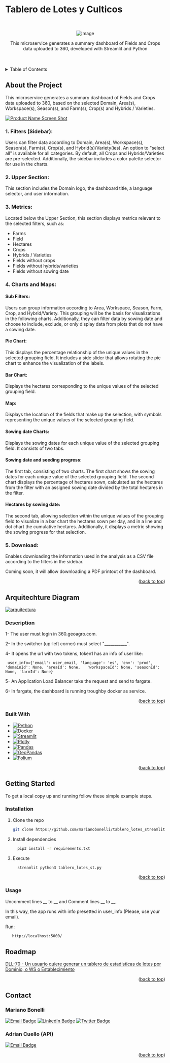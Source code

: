 # Tablero de Lotes y Culticos

<!-- Improved compatibility of back to top link: See: https://github.com/othneildrew/Best-README-Template/pull/73 -->
<a name="readme-top"></a>

<!-- PROJECT LOGO -->
<br />
<div align="center">

![image](assets/GeoAgro.png)

  </a>

  <p align="center">
      This microservice generates a summary dashboard of Fields and Crops data uploaded to 360, developed with Streamlit and Python <br />
    <br />
    <br />
  </p>
</div>



<!-- TABLE OF CONTENTS -->
<details>
  <summary>Table of Contents</summary>
  <ol>
    <li>
      <a href="#about-the-project">About The Project</a>
      <ul>
        <li><a href="#built-with">Built With</a></li>
        <li><a href="#arquitechture-diagram">Arquitechture-Diagram</a></li>
      </ul>
    </li>
    <li>
      <a href="#getting-started">Getting Started</a>
      <ul>
        <li><a href="#installation">Installation</a></li>
        <li><a href="#usage">Usage</a></li>
      </ul>
    </li>
    <li><a href="#roadmap">Roadmap</a></li>
    <li><a href="#contact">Contact</a></li>
  </ol>
</details>



<!-- ABOUT THE PROJECT -->

## About the Project

This microservice generates a summary dashboard of Fields and Crops data uploaded to 360, based on the selected Domain, Area(s), Workspace(s), Season(s), and Farm(s), Crop(s) and Hybrids / Varieties.

[![Product Name Screen Shot][product-screenshot]](assets/Tablero.png)

### 1. Filters (Sidebar):
Users can filter data according to Domain, Area(s), Workspace(s), Season(s), Farm(s), Crop(s), and Hybrid(s)/Variety(ies). An option to "select all" is available for all categories. By default, all Crops and Hybrids/Varieties are pre-selected. Additionally, the sidebar includes a color palette selector for use in the charts.

### 2. Upper Section:
This section includes the Domain logo, the dashboard title, a language selector, and user information.

### 3. Metrics:
Located below the Upper Section, this section displays metrics relevant to the selected filters, such as:

* Farms
* Field
* Hectares
* Crops
* Hybrids / Varieties
* Fields without crops
* Fields without hybrids/varieties
* Fields without sowing date

### 4. Charts and Maps:

#### Sub Filters:

Users can group information according to Area, Workspace, Season, Farm, Crop, and Hybrid/Variety. This grouping will be the basis for visualizations in the following charts. Additionally, they can filter data by sowing date and choose to include, exclude, or only display data from plots that do not have a sowing date.

#### Pie Chart:

This displays the percentage relationship of the unique values in the selected grouping field. It includes a side slider that allows rotating the pie chart to enhance the visualization of the labels.

#### Bar Chart:

Displays the hectares corresponding to the unique values of the selected grouping field.

#### Map:

Displays the location of the fields that make up the selection, with symbols representing the unique values of the selected grouping field.

#### Sowing date Charts:

Displays the sowing dates for each unique value of the selected grouping field. It consists of two tabs.

#### Sowing date and seeding progress:

The first tab, consisting of two charts. The first chart shows the sowing dates for each unique value of the selected grouping field. The second chart displays the percentage of hectares sown, calculated as the hectares from the filter with an assigned sowing date divided by the total hectares in the filter.

#### Hectares by sowing date:

The second tab, allowing selection within the unique values of the grouping field to visualize in a bar chart the hectares sown per day, and in a line and dot chart the cumulative hectares. Additionally, it displays a metric showing the sowing progress for that selection.

### 5. Download:

Enables downloading the information used in the analysis as a CSV file according to the filters in the sidebar.

Coming soon, it will allow downloading a PDF printout of the dashboard.

<p align="right">(<a href="#readme-top">back to top</a>)</p>

## Arquitechture Diagram 

[![arquitectura][arquitectura]](assets/arquitectura.png)

### Description

   
1- The user must login in 360.geoagro.com.

2- In the switcher (up-left corner) must select "___________".

4- It opens the url with two tokens, token1 has an info of user like:
   
     user_info={'email': user_email, 'language': 'es', 'env': 'prod', 'domainId': None, 'areaId': None,   'workspaceId': None, 'seasonId': None, 'farmId': None}

5- An Application Load Balancer take the request and send to fargate.
  
6- In fargate, the dashboard is running troughby docker as service.
   


<p align="right">(<a href="#readme-top">back to top</a>)</p>

### Built With
* [![Python][Python.org]][Python-url]
* [![Docker][docker]][docker-url]
* [![Streamlit][streamlit]][streamlit-url]
* [![Plotly][plotly]][plotly-url]
* [![Pandas][pandas]][pandas-url]
* [![GeoPandas][geopandas]][geopandas-url]
* [![Folium][folium]][folium-url]

<p align="right">(<a href="#readme-top">back to top</a>)</p>

<!-- GETTING STARTED -->
## Getting Started

To get a local copy up and running follow these simple example steps.

### Installation

1. Clone the repo
   ```sh
   git clone https://github.com/marianobonelli/tablero_lotes_streamlit.git
   ```
2. Install dependencies
   ```sh
     pip3 install -r requirements.txt
   ```
3. Execute
   ```sh
     streamlit python3 tablero_lotes_st.py 
   ```

<p align="right">(<a href="#readme-top">back to top</a>)</p>


### Usage

Uncomment lines __ to __ and Comment lines __ to __.

In this way, the app runs with info presetted in user_info (Please, use your email).

Run:
 ```sh
    http://localhost:5000/
 ```
  
<!-- ROADMAP -->
## Roadmap

<a href="https://geoagro1.atlassian.net/browse/DLL-70">
  DLL-70 - Un usuario quiere generar un tablero de estadisticas de lotes por Dominio, o WS o Establecimiento
</a>

<p align="right">(<a href="#readme-top">back to top</a>)</p>

<!-- CONTACT -->
## Contact

### Mariano Bonelli

[![Email Badge](https://img.shields.io/badge/-mbonelli@geoagro.com-gray?style=flat&logo=gmail&logoColor=white)](mailto:mbonelli@geoagro.com?subject=[GitHub]tablero_lotes_cultivos)
[![LinkedIn Badge](https://img.shields.io/badge/-marianobonelli-gray?style=flat&logo=linkedin&logoColor=white)](https://www.linkedin.com/in/mariano-francisco-bonelli/)
[![Twitter Badge](https://img.shields.io/badge/-marianobonelli-gray?logo=x&logoColor=white)](https://twitter.com/marianobonelli)


### Adrian Cuello (API)

[![Email Badge](https://img.shields.io/badge/-acuello@geoagro.com-gray?style=flat&logo=gmail&logoColor=white)](mailto:acuello@geoagro.com?subject=[GitHub]tablero_lotes_cultivos)

<p align="right">(<a href="#readme-top">back to top</a>)</p>


<!-- MARKDOWN LINKS & IMAGES -->
<!-- https://www.markdownguide.org/basic-syntax/#reference-style-links -->
[product-screenshot]: assets/Tablero.png

[arquitectura]: assets/arquitectura.png

[Python.org]: https://img.shields.io/badge/Python-3670A0?style=for-the-badge&logo=python&logoColor=ffdd54
[Python-url]: https://python.org/

[streamlit]: https://img.shields.io/badge/Streamlit-FF4B4B?style=for-the-badge&logo=streamlit&logoColor=white
[streamlit-url]: https://docs.streamlit.io/

[docker]: https://img.shields.io/badge/Docker-2496ED?style=for-the-badge&logo=docker&logoColor=white
[docker-url]: https://www.docker.com/

[plotly]: https://img.shields.io/badge/Plotly-3F4F75?style=for-the-badge&logo=plotly&logoColor=white
[plotly-url]: https://plotly.com/python/

[pandas]: https://img.shields.io/badge/Pandas-150458?style=for-the-badge&logo=pandas&logoColor=white
[pandas-url]: https://pandas.pydata.org/

[geopandas]: https://img.shields.io/badge/GeoPandas-119DFF?style=for-the-badge&logo=geopandas&logoColor=white
[geopandas-url]: https://geopandas.org/

[folium]: https://img.shields.io/badge/Folium-77B829?style=for-the-badge&logo=folium&logoColor=white
[folium-url]: https://python-visualization.github.io/folium/